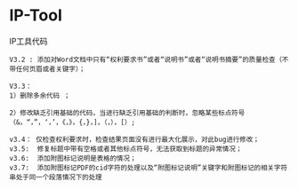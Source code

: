 # IP-Tool
IP工具代码

	V3.2 : 添加对Word文档中只有“权利要求书”或者“说明书”或者“说明书摘要”的质量检查（不带任何页眉或者关键字）；

	V3.3： 
	1）删除多余代码 ；

	2）修改缺乏引用基础的代码，当进行缺乏引用基础的判断时，忽略某些标点符号（&，“，”，‘，’，《，》，{，}，]，（，），[）;
	
	v3.4： 仅检查权利要求时，检查结果页面没有进行最大化展示，对此bug进行修改；
	v3.5:  修复标题中带有空格或者其他标点符号，无法获取到标题的异常情况；
	v3.6:  添加附图标记说明是表格的情况；
	v3.7:  添加附图标记PDF的cid字符的处理以及“附图标记说明”关键字和附图标记的相关字符串处于同一个段落情况下的处理
